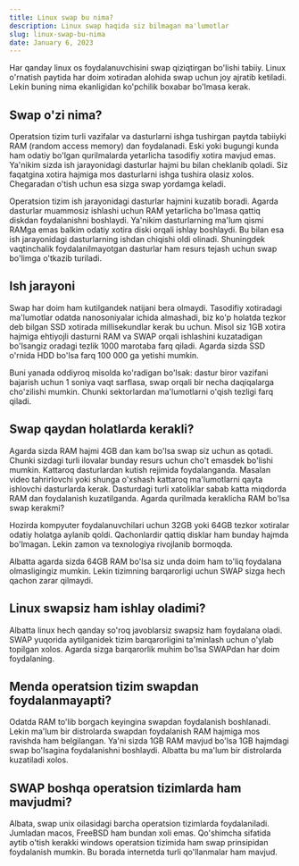 ```yaml
---
title: Linux swap bu nima?
description: Linux swap haqida siz bilmagan ma'lumotlar
slug: linux-swap-bu-nima
date: January 6, 2023
---
```


Har qanday linux os foydalanuvchisini swap qiziqtirgan bo'lishi tabiiy. Linux o'rnatish paytida har doim xotiradan alohida swap uchun joy ajratib ketiladi. Lekin buning nima ekanligidan ko'pchilik boxabar bo'lmasa kerak.

## Swap o'zi nima?

Operatsion tizim turli vazifalar va dasturlarni ishga tushirgan paytda tabiiyki RAM (random access memory) dan foydalanadi. Eski yoki bugungi kunda ham odatiy bo'lgan qurilmalarda yetarlicha tasodifiy xotira mavjud emas. Ya'nikim sizda ish jarayonidagi dasturlar hajmi bu bilan cheklanib qoladi. Siz faqatgina xotira hajmiga mos dasturlarni ishga tushira olasiz xolos. Chegaradan o'tish uchun esa sizga swap yordamga keladi.

Operatsion tizim ish jarayonidagi dasturlar hajmini kuzatib boradi. Agarda dasturlar muammosiz ishlashi uchun RAM yetarlicha bo'lmasa qattiq diskdan foydalanishni boshlaydi. Ya'nikim dasturlarning ma'lum qismi RAMga emas balkim odatiy xotira diski orqali ishlay boshlaydi. Bu bilan esa ish jarayonidagi dasturlarning ishdan chiqishi oldi olinadi. Shuningdek vaqtinchalik foydalanilmayotgan dasturlar ham resurs tejash uchun swap bo'limga o'tkazib turiladi.

## Ish jarayoni

Swap har doim ham kutilgandek natijani bera olmaydi. Tasodifiy xotiradagi ma'lumotlar odatda nanosoniyalar ichida almashadi, biz ko'p holatda tezkor deb bilgan SSD xotirada millisekundlar kerak bu uchun. Misol siz 1GB xotira hajmiga ehtiyojli dasturni RAM va SWAP orqali ishlashini kuzatadigan bo'lsangiz oradagi tezlik 1000 marotaba farq qiladi. Agarda sizda SSD o'rnida HDD bo'lsa farq 100 000 ga yetishi mumkin.

Buni yanada oddiyroq misolda ko'radigan bo'lsak: dastur biror vazifani bajarish uchun 1 soniya vaqt sarflasa, swap orqali bir necha daqiqalarga cho'zilishi mumkin. Chunki sektorlardan ma'lumotlarni o'qish tezligi farq qiladi.

## Swap qaydan holatlarda kerakli?

Agarda sizda RAM hajmi 4GB dan kam bo'lsa swap siz uchun as qotadi. Chunki sizdagi turli ilovalar bunday resurs uchun cho't emasdek bo'lishi mumkin.
Kattaroq dasturlardan kutish rejimida foydalanganda. Masalan video tahrirlovchi yoki shunga o'xshash kattaroq ma'lumotlarni qayta ishlovchi dasturlarda kerak.
Dasturdagi turli xatoliklar sabab katta miqdorda RAM dan foydalanish kuzatilganda.
Agarda qurilmada keraklicha RAM bo'lsa swap kerakmi?

Hozirda kompyuter foydalanuvchilari uchun 32GB yoki 64GB tezkor xotiralar odatiy holatga aylanib qoldi. Qachonlardir qattiq disklar ham bunday hajmda bo'lmagan. Lekin zamon va texnologiya rivojlanib bormoqda.

Albatta agarda sizda 64GB RAM bo'lsa siz unda doim ham to'liq foydalana olmasligingiz mumkin. Lekin tizimning barqarorligi uchun SWAP sizga hech qachon zarar qilmaydi.

## Linux swapsiz ham ishlay oladimi?

Albatta linux hech qanday so'roq javoblarsiz swapsiz ham foydalana oladi. SWAP yuqorida aytilganidek tizim barqarorligini ta'minlash uchun o'ylab topilgan xolos. Agarda sizga barqarorlik muhim bo'lsa SWAPdan har doim foydalaning.

## Menda operatsion tizim swapdan foydalanmayapti?

Odatda RAM to'lib borgach keyingina swapdan foydalanish boshlanadi. Lekin ma'lum bir distrolarda swapdan foydalanish RAM hajmiga mos ravishda ham belgilangan. Ya'ni sizda 1GB RAM mavjud bo'lsa 1GB hajmdagi swap bo'lsagina foydalanishni boshlaydi. Albatta bu ma'lum bir distrolarda kuzatiladi xolos.

## SWAP boshqa operatsion tizimlarda ham mavjudmi?

Albata, swap unix oilasidagi barcha operatsion tizimlarda foydalaniladi. Jumladan macos, FreeBSD ham bundan xoli emas. Qo'shimcha sifatida aytib o'tish kerakki windows operatsion tizimida ham swap prinsipidan foydalanish mumkin. Bu borada internetda turli qo'llanmalar ham mavjud.